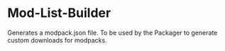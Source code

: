# Mod-List-Builder
Generates a modpack.json file. To be used by the Packager to generate custom downloads for modpacks.
